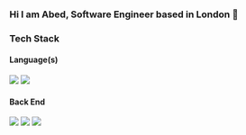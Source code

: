 ### Hi I am Abed, Software Engineer based in London 👋

<!--
**abedakond/abedakond** is a ✨ _special_ ✨ repository because its `README.md` (this file) appears on your GitHub profile.

Here are some ideas to get you started:

- 🔭 I’m currently working on ...
- 🌱 I’m currently learning ...
- 👯 I’m looking to collaborate on ...
- 🤔 I’m looking for help with ...
- 💬 Ask me about ...
- 📫 How to reach me: ...
- 😄 Pronouns: ...
- ⚡ Fun fact: ...
-->
### Tech Stack
#### Language(s)
<p>
    <a href="#"><img src="https://shields.io/badge/python-3670A0?style=flat-square&logo=python&logoColor=ffdd54" /></a>
    <a href="#"><img src="https://shields.io/badge/JavaScript-F7DF1E?logo=JavaScript&logoColor=000&style=flat-square" /></a>
</p>

#### Back End
<p>
    <a href="#"><img src="https://img.shields.io/badge/FastAPI-005571?style=for-the-badge&logo=fastapi"/></a>
    <a href="#"><img src="https://img.shields.io/badge/flask-%23000.svg?style=flat-square&logo=flask&logoColor=white" /></a>
    <a href="#"><img src="https://img.shields.io/badge/postgres-%23316192.svg?style=flat-square&logo=postgresql&logoColor=white" /></a>
</p>
